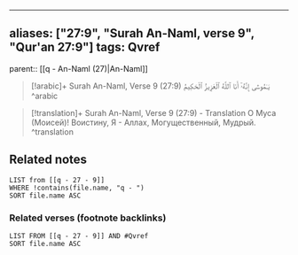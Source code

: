 
---
aliases: ["27:9", "Surah An-Naml, verse 9", "Qur'an 27:9"]
tags: Qvref
---

parent:: [[q - An-Naml (27)|An-Naml]]

> [!arabic]+ Surah An-Naml, Verse 9 (27:9)
> <span class="quran-arabic">يَـٰمُوسَىٰٓ إِنَّهُۥٓ أَنَا ٱللَّهُ ٱلْعَزِيزُ ٱلْحَكِيمُ</span>
^arabic

> [!translation]+ Surah An-Naml, Verse 9 (27:9) - Translation
> О Муса (Моисей)! Воистину, Я - Аллах, Могущественный, Мудрый.
^translation



## Related notes
```dataview
LIST from [[q - 27 - 9]]
WHERE !contains(file.name, "q - ")
SORT file.name ASC
```

### Related verses (footnote backlinks)
```dataview
LIST FROM [[q - 27 - 9]] AND #Qvref
SORT file.name ASC
```

